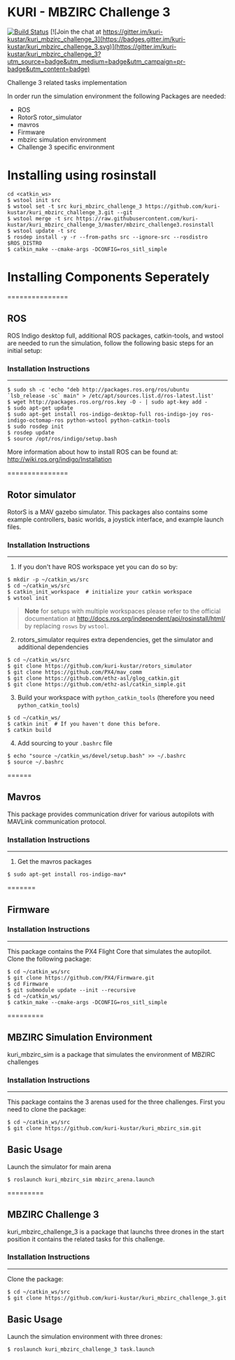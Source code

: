 # KURI - MBZIRC Challenge 3

[![Build Status](https://travis-ci.org/kuri-kustar/kuri_mbzirc_challenge_3.svg?branch=master)](https://travis-ci.org/kuri-kustar/kuri_mbzirc_challenge_3) [![Join the chat at https://gitter.im/kuri-kustar/kuri_mbzirc_challenge_3](https://badges.gitter.im/kuri-kustar/kuri_mbzirc_challenge_3.svg)](https://gitter.im/kuri-kustar/kuri_mbzirc_challenge_3?utm_source=badge&utm_medium=badge&utm_campaign=pr-badge&utm_content=badge)

Challenge 3 related tasks implementation

In order run the simulation environment the following Packages are needed: 

- ROS
- RotorS rotor_simulator    
- mavros     
- Firmware     
- mbzirc simulation environment    
- Challenge 3 specific environment    

# Installing using rosinstall
```
cd <catkin_ws>
$ wstool init src
$ wstool set -t src kuri_mbzirc_challenge_3 https://github.com/kuri-kustar/kuri_mbzirc_challenge_3.git --git
$ wstool merge -t src https://raw.githubusercontent.com/kuri-kustar/kuri_mbzirc_challenge_3/master/mbzirc_challenge3.rosinstall
$ wstool update -t src
$ rosdep install -y -r --from-paths src --ignore-src --rosdistro $ROS_DISTRO
$ catkin_make --cmake-args -DCONFIG=ros_sitl_simple
```
# Installing Components Seperately
===============
## ROS

 ROS Indigo desktop full, additional ROS packages, catkin-tools, and wstool are needed to run the simulation, follow the following basic steps for an initial setup:

### Installation Instructions
-------------------------

 ```
 $ sudo sh -c 'echo "deb http://packages.ros.org/ros/ubuntu `lsb_release -sc` main" > /etc/apt/sources.list.d/ros-latest.list'
 $ wget http://packages.ros.org/ros.key -O - | sudo apt-key add -
 $ sudo apt-get update
 $ sudo apt-get install ros-indigo-desktop-full ros-indigo-joy ros-indigo-octomap-ros python-wstool python-catkin-tools
 $ sudo rosdep init
 $ rosdep update
 $ source /opt/ros/indigo/setup.bash
 ```
More information about how to install ROS can be found at: http://wiki.ros.org/indigo/Installation

===============
## Rotor simulator
RotorS is a MAV gazebo simulator.
This packages also contains some example controllers, basic worlds, a joystick interface, and example launch files.

### Installation Instructions
-------------------------

 1. If you don't have ROS workspace yet you can do so by:

 ```
 $ mkdir -p ~/catkin_ws/src
 $ cd ~/catkin_ws/src
 $ catkin_init_workspace  # initialize your catkin workspace
 $ wstool init
 ```
 > **Note** for setups with multiple workspaces please refer to the official documentation at http://docs.ros.org/independent/api/rosinstall/html/ by replacing `rosws` by `wstool`.
 
 2. rotors_simulator requires extra dependencies, get the simulator and additional dependencies

 ```
 $ cd ~/catkin_ws/src
 $ git clone https://github.com/kuri-kustar/rotors_simulator 
 $ git clone https://github.com/PX4/mav_comm
 $ git clone https://github.com/ethz-asl/glog_catkin.git
 $ git clone https://github.com/ethz-asl/catkin_simple.git 
 ```
 3. Build your workspace with `python_catkin_tools` (therefore you need `python_catkin_tools`)

   ```
   $ cd ~/catkin_ws/
   $ catkin init  # If you haven't done this before.
   $ catkin build
   ```

 4. Add sourcing to your `.bashrc` file

   ```
   $ echo "source ~/catkin_ws/devel/setup.bash" >> ~/.bashrc
   $ source ~/.bashrc
   ```

====== 
## Mavros 

This package provides communication driver for various autopilots with MAVLink communication protocol. 

### Installation Instructions
-------------------------
1. Get the mavros packages 
 ```
$ sudo apt-get install ros-indigo-mav* 
```

=======
## Firmware

### Installation Instructions
-------------------------
This package contains the PX4 Flight Core that simulates the autopilot. Clone the following package: 
 ```
 $ cd ~/catkin_ws/src
 $ git clone https://github.com/PX4/Firmware.git
 $ cd Firmware
 $ git submodule update --init --recursive
 $ cd ~/catkin_ws/
 $ catkin_make --cmake-args -DCONFIG=ros_sitl_simple
 ```
 
========= 
## MBZIRC Simulation Environment  

kuri_mbzirc_sim is a package that simulates the environment of MBZIRC challenges 
 
### Installation Instructions
-------------------------
 This package contains the 3 arenas used for the three challenges. First you need to clone the package: 
  ```
 $ cd ~/catkin_ws/src
 $ git clone https://github.com/kuri-kustar/kuri_mbzirc_sim.git
 ```
Basic Usage
-----------

Launch the simulator for main arena 

```
$ roslaunch kuri_mbzirc_sim mbzirc_arena.launch
```
========= 

## MBZIRC Challenge 3 

kuri_mbzirc_challenge_3 is a package that launchs three drones in the start position it contains the related tasks for this challenge. 

### Installation Instructions
-------------------------
Clone the package: 
  ```
 $ cd ~/catkin_ws/src
 $ git clone https://github.com/kuri-kustar/kuri_mbzirc_challenge_3.git
 ```
 
 Basic Usage
-----------

Launch the simulation environment with three drones:

```
$ roslaunch kuri_mbzirc_challenge_3 task.launch
```
